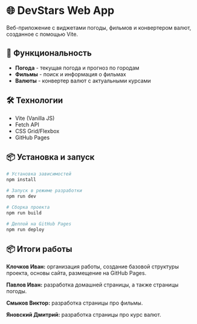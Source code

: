 # 🌐 DevStars Web App

Веб-приложение с виджетами погоды, фильмов и конвертером валют, созданное с помощью Vite.

## 🚀 Функциональность

- **Погода** - текущая погода и прогноз по городам
- **Фильмы** - поиск и информация о фильмах
- **Валюты** - конвертер валют с актуальными курсами

## 🛠 Технологии

- Vite (Vanilla JS)
- Fetch API
- CSS Grid/Flexbox
- GitHub Pages

## 📦 Установка и запуск

```bash
# Установка зависимостей
npm install

# Запуск в режиме разработки
npm run dev

# Сборка проекта
npm run build

# Деплой на GitHub Pages
npm run deploy
```

## 📦 Итоги работы
**Клочков Иван:** организация работы, создание базовой 
структуры проекта, основы сайта, размещение на
GitHub Pages.

**Павлов Иван:** разработка домашней страницы, а также страницы погоды.

**Смыков Виктор:** разработка страницы про фильмы.

**Яновский Дмитрий:** разработка страницы про курс валют.
